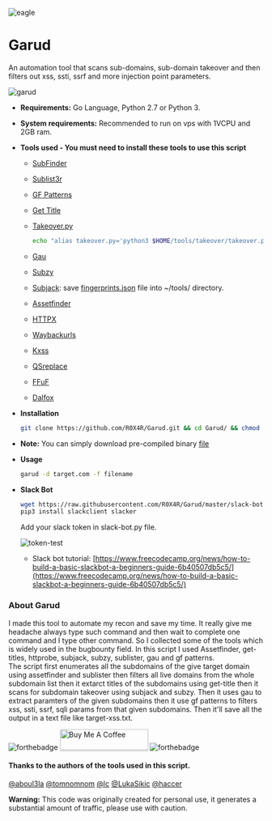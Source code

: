 ![eagle](https://user-images.githubusercontent.com/32596297/92586656-2fe82700-f2b4-11ea-83f5-8dedbb4d9c16.png)

# Garud
An automation tool that scans sub-domains, sub-domain takeover and then filters out xss, ssti, ssrf and more injection point parameters.<br/>

![garud](https://github.com/R0X4R/Garud/blob/master/garud.gif?raw=true)

+ **Requirements:** Go Language, Python 2.7 or Python 3.
+ **System requirements:** Recommended to run on vps with 1VCPU and 2GB ram.
+ **Tools used - You must need to install these tools to use this script**<br/>

  + [SubFinder](https://github.com/projectdiscovery/subfinder)
  + [Sublist3r](https://github.com/aboul3la/Sublist3r)
  + [GF Patterns](https://github.com/1ndianl33t/Gf-Patterns)
  + [Get Title](https://github.com/tomnomnom/hacks/tree/master/get-title)
  + [Takeover.py](https://github.com/m4ll0k/takeover) 
    
    ```sh
    echo "alias takeover.py='python3 $HOME/tools/takeover/takeover.py'" >> ~/.bashrc
    ```
  + [Gau](https://github.com/lc/gau)
  + [Subzy](https://github.com/LukaSikic/subzy)
  + [Subjack](https://github.com/haccer/subjack): save [fingerprints.json](https://github.com/haccer/subjack/blob/master/fingerprints.json) file into ~/tools/ directory.
  + [Assetfinder](https://github.com/tomnomnom/assetfinder)
  + [HTTPX](https://github.com/projectdiscovery/httpx)
  + [Waybackurls](https://github.com/tomnomnom/waybackurls)
  + [Kxss](https://github.com/Emoe/kxss)
  + [QSreplace](https://github.com/tomnomnom/qsreplace)
  + [FFuF](https://github.com/ffuf/ffuf)
  + [Dalfox](https://github.com/hahwul/dalfox)
  
+ **Installation**

    ```sh
    git clone https://github.com/R0X4R/Garud.git && cd Garud/ && chmod +x garud && mv garud /usr/local/bin/
    ```
+ **Note:**  You can simply download pre-compiled binary [file](https://github.com/R0X4R/Garud/releases/download/v1.0/garud)

+ **Usage**

    ```sh
    garud -d target.com -f filename
    ```
+ **Slack Bot**
   
   ```sh
   wget https://raw.githubusercontent.com/R0X4R/Garud/master/slack-bot.py ~/slack-bot.py
   pip3 install slackclient slacker
   ```
   Add your slack token in slack-bot.py file. <br/>
   
   ![token-test](https://github.com/R0X4R/Garud/blob/master/token-key.jpg?raw=true)
   - Slack bot tutorial: [https://www.freecodecamp.org/news/how-to-build-a-basic-slackbot-a-beginners-guide-6b40507db5c5/](https://www.freecodecamp.org/news/how-to-build-a-basic-slackbot-a-beginners-guide-6b40507db5c5/)  
   
   
### About Garud
I made this tool to automate my recon and save my time. It really give me headache always type such command and then wait to complete one command and I type other command. So I collected some of the tools which is widely used in the bugbounty field. In this script I used Assetfinder, get-titles, httprobe, subjack, subzy, sublister, gau and gf patterns.<br/> 
The script first enumerates all the subdomains of the give target domain using assetfinder and sublister then filters all live domains from the whole subdomain list then it extarct titles of the subdomains using get-title then it scans for subdomain takeover using subjack and subzy. Then it uses gau to extract paramters of the given subdomains then it use gf patterns to filters xss, ssti, ssrf, sqli params from that given subdomains. Then it'll save all the output in a text file like target-xss.txt. <bR/>

![forthebadge](https://forthebadge.com/images/badges/open-source.svg) <a href="https://www.buymeacoffee.com/R0X4R" target="_blank"><img src="https://www.buymeacoffee.com/assets/img/custom_images/orange_img.png" alt="Buy Me A Coffee" style="height: 41px !important;width: 174px !important;box-shadow: 0px 3px 2px 0px rgba(190, 190, 190, 0.5) !important;-webkit-box-shadow: 0px 3px 2px 0px rgba(190, 190, 190, 0.5) !important;" ></a> ![forthebadge](https://forthebadge.com/images/badges/built-with-love.svg)

#### Thanks to the authors of the tools used in this script.
[@aboul3la](https://github.com/aboul3la) [@tomnomnom](https://github.com/tomnomnom) [@lc](https://github.com/lc) [@LukaSikic](https://github.com/LukaSikic) [@haccer](https://github.com/haccer)



**Warning:** This code was originally created for personal use, it generates a substantial amount of traffic, please use with caution.

